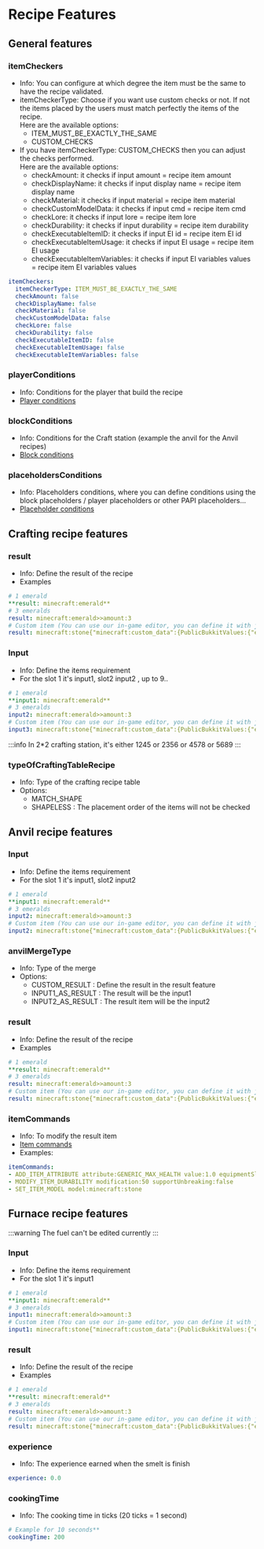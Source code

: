 # Recipe Features

## General features

### itemCheckers

* Info: You can configure at which degree the item must be the same to have the recipe validated.
* itemCheckerType: Choose if you want use custom checks or not. If not the items placed by the users must match perfectly the items of the recipe.\
  Here are the available options:
  * ITEM\_MUST\_BE\_EXACTLY\_THE\_SAME
  * CUSTOM\_CHECKS
* If you have itemCheckerType: CUSTOM\_CHECKS then you can adjust the checks performed.\
  Here are the available options:
  * checkAmount: it checks if input amount = recipe item amount
  * checkDisplayName: it checks if input display name = recipe item display name
  * checkMaterial:  it checks if input material = recipe item material
  * checkCustomModelData:  it checks if input cmd = recipe item cmd
  * checkLore:  it checks if input lore = recipe item lore
  * checkDurability:  it checks if input durability = recipe item durability
  * checkExecutableItemID:  it checks if input EI id = recipe item EI id
  * checkExecutableItemUsage:  it checks if input EI usage = recipe item EI usage
  * checkExecutableItemVariables:  it checks if input EI variables values = recipe item EI variables values

```yaml
itemCheckers:
  itemCheckerType: ITEM_MUST_BE_EXACTLY_THE_SAME
  checkAmount: false
  checkDisplayName: false
  checkMaterial: false
  checkCustomModelData: false
  checkLore: false
  checkDurability: false
  checkExecutableItemID: false
  checkExecutableItemUsage: false
  checkExecutableItemVariables: false
```

### playerConditions

* Info: Conditions for the player that build the recipe
* [Player conditions](../../../tools-for-all-plugins-score/custom-conditions/player-and-target-conditions.md)

### blockConditions

* Info: Conditions for the Craft station (example the anvil for the Anvil recipes)
* [Block conditions](../../../tools-for-all-plugins-score/custom-conditions/block-conditions.md)

### placeholdersConditions

* Info: Placeholders conditions, where you can define conditions using the block placeholders / player placeholders or other PAPI placeholders...
* [Placeholder conditions](../../../tools-for-all-plugins-score/custom-conditions/placeholder-conditions.md)

## Crafting recipe features

### result

* Info: Define the result of the recipe
* Examples

```yaml
# 1 emerald
**result: minecraft:emerald**
# 3 emeralds
result: minecraft:emerald>>amount:3
# Custom item (You can use our in-game editor, you can define it with just a click)
result: minecraft:stone{"minecraft:custom_data":{PublicBukkitValues:{"executableitems:ei-id":"testtt","score:usage":1}},"minecraft:custom_name":'{"extra":["shuriken"],"text":""}',"minecraft:item_model":"elypack:shuriken","minecraft:lore":['{"extra":[{"bold":false,"color":"aqua","italic":true,"obfuscated":false,"strikethrough":false,"text":"Default lore","underlined":false}],"text":""}']}
```

### Input

* Info: Define the items requirement
* For the slot 1 it's input1, slot2 input2 , up to 9..

```yaml
# 1 emerald
**input1: minecraft:emerald**
# 3 emeralds
input2: minecraft:emerald>>amount:3
# Custom item (You can use our in-game editor, you can define it with just a click)
input3: minecraft:stone{"minecraft:custom_data":{PublicBukkitValues:{"executableitems:ei-id":"testtt","score:usage":1}},"minecraft:custom_name":'{"extra":["shuriken"],"text":""}',"minecraft:item_model":"elypack:shuriken","minecraft:lore":['{"extra":[{"bold":false,"color":"aqua","italic":true,"obfuscated":false,"strikethrough":false,"text":"Default lore","underlined":false}],"text":""}']}
```

:::info
In 2*2 crafting station, it's either 1245 or 2356 or 4578 or 5689
:::

### typeOfCraftingTableRecipe

* Info: Type of the crafting recipe table
* Options:
  * MATCH\_SHAPE
  * SHAPELESS : The placement order of the items will not be checked

## Anvil recipe features

### Input

* Info: Define the items requirement
* For the slot 1 it's input1, slot2 input2

```yaml
# 1 emerald
**input1: minecraft:emerald**
# 3 emeralds
input2: minecraft:emerald>>amount:3
# Custom item (You can use our in-game editor, you can define it with just a click)
input2: minecraft:stone{"minecraft:custom_data":{PublicBukkitValues:{"executableitems:ei-id":"testtt","score:usage":1}},"minecraft:custom_name":'{"extra":["shuriken"],"text":""}',"minecraft:item_model":"elypack:shuriken","minecraft:lore":['{"extra":[{"bold":false,"color":"aqua","italic":true,"obfuscated":false,"strikethrough":false,"text":"Default lore","underlined":false}],"text":""}']}
```

### anvilMergeType

* Info: Type of the merge
* Options:
  * CUSTOM\_RESULT : Define the result in the result feature
  * INPUT1\_AS\_RESULT : The result will be the input1
  * INPUT2\_AS\_RESULT : The result item will be the input2

### result

* Info: Define the result of the recipe
* Examples

```yaml
# 1 emerald
**result: minecraft:emerald**
# 3 emeralds
result: minecraft:emerald>>amount:3
# Custom item (You can use our in-game editor, you can define it with just a click)
result: minecraft:stone{"minecraft:custom_data":{PublicBukkitValues:{"executableitems:ei-id":"testtt","score:usage":1}},"minecraft:custom_name":'{"extra":["shuriken"],"text":""}',"minecraft:item_model":"elypack:shuriken","minecraft:lore":['{"extra":[{"bold":false,"color":"aqua","italic":true,"obfuscated":false,"strikethrough":false,"text":"Default lore","underlined":false}],"text":""}']}
```

### itemCommands

* Info: To modify the result item
* [Item commands](https://docs.ssomar.com/tools-for-all-plugins-score/custom-commands/item-commands)
* Examples:

```yaml
itemCommands:
- ADD_ITEM_ATTRIBUTE attribute:GENERIC_MAX_HEALTH value:1.0 equipmentSlot:HAND mode:ADD affectDefaultAttributes:false
- MODIFY_ITEM_DURABILITY modification:50 supportUnbreaking:false
- SET_ITEM_MODEL model:minecraft:stone
```

## Furnace recipe features

:::warning
The fuel can't be edited currently
:::

### Input

* Info: Define the items requirement
* For the slot 1 it's input1

```yaml
# 1 emerald
**input1: minecraft:emerald**
# 3 emeralds
input1: minecraft:emerald>>amount:3
# Custom item (You can use our in-game editor, you can define it with just a click)
input1: minecraft:stone{"minecraft:custom_data":{PublicBukkitValues:{"executableitems:ei-id":"testtt","score:usage":1}},"minecraft:custom_name":'{"extra":["shuriken"],"text":""}',"minecraft:item_model":"elypack:shuriken","minecraft:lore":['{"extra":[{"bold":false,"color":"aqua","italic":true,"obfuscated":false,"strikethrough":false,"text":"Default lore","underlined":false}],"text":""}']}1
```

### result

* Info: Define the result of the recipe
* Examples

```yaml
# 1 emerald
**result: minecraft:emerald**
# 3 emeralds
result: minecraft:emerald>>amount:3
# Custom item (You can use our in-game editor, you can define it with just a click)
result: minecraft:stone{"minecraft:custom_data":{PublicBukkitValues:{"executableitems:ei-id":"testtt","score:usage":1}},"minecraft:custom_name":'{"extra":["shuriken"],"text":""}',"minecraft:item_model":"elypack:shuriken","minecraft:lore":['{"extra":[{"bold":false,"color":"aqua","italic":true,"obfuscated":false,"strikethrough":false,"text":"Default lore","underlined":false}],"text":""}']}
```

### experience

* Info: The experience earned when the smelt is finish

```yaml
experience: 0.0
```

### cookingTime

* Info: The cooking time in ticks (20 ticks = 1 second)

```yaml
# Example for 10 seconds**
cookingTime: 200
```
